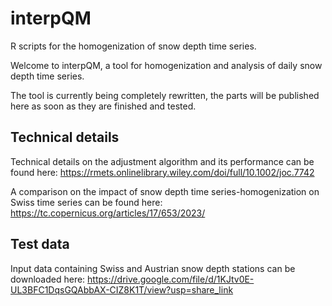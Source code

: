 # interpQM
R scripts for the homogenization of snow depth time series.

Welcome to interpQM, a tool for homogenization and analysis of daily snow depth time series.

The tool is currently being completely rewritten, the parts will be published here as soon as they are finished and tested.

## Technical details
Technical details on the adjustment algorithm and its performance can be found here:
https://rmets.onlinelibrary.wiley.com/doi/full/10.1002/joc.7742

A comparison on the impact of snow depth time series-homogenization on Swiss time series can be found here:
https://tc.copernicus.org/articles/17/653/2023/

## Test data
Input data containing Swiss and Austrian snow depth stations can be downloaded here: https://drive.google.com/file/d/1KJtv0E-UL3BFC1DqsGQAbbAX-CIZ8K1T/view?usp=share_link
